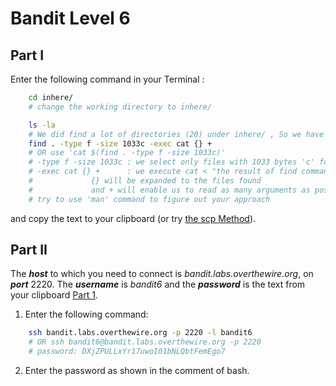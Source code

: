 # Bandit Level 6
## Part I

Enter the following command in your Terminal :  
```bash
    cd inhere/
    # change the working directory to inhere/
```
```bash
    ls -la
    # We did find a lot of directories (20) under inhere/ , So we have to automate the search about the properties given
    find . -type f -size 1033c -exec cat {} +
    # OR use 'cat $(find . -type f -size 1033c)'
    # -type f -size 1033c : we select only files with 1033 bytes 'c' for bytes
    # -exec cat {} +      : we execute cat < "the result of find command" 
    #             {} will be expanded to the files found 
    #             and + will enable us to read as many arguments as possible per invocation of cat
    # try to use 'man' command to figure out your approach
```
and copy the text to your clipboard (or try [the scp Method](https://github.com/Reda-BELHAJ/OverTheWire/blob/main/Bandit/Bandit0-9/Level1.md#part-i)).

## Part II

The ***host*** to which you need to connect is *bandit.labs.overthewire.org*, on ***port*** 2220. The ***username*** is *bandit6* and the ***password*** is the text from your clipboard [Part 1](https://github.com/Reda-BELHAJ/OverTheWire/blob/main/Bandit/Bandit0-9/Level6.md#part-i). 

1. Enter the following command:  

```bash
	ssh bandit.labs.overthewire.org -p 2220 -l bandit6
	# OR ssh bandit6@bandit.labs.overthewire.org -p 2220
	# password: DXjZPULLxYr17uwoI01bNLQbtFemEgo7
```
2. Enter the password as shown in the comment of bash.
